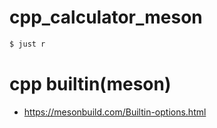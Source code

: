 # cpp_calculator_meson

```bash
$ just r
```


# cpp builtin(meson)
- https://mesonbuild.com/Builtin-options.html
